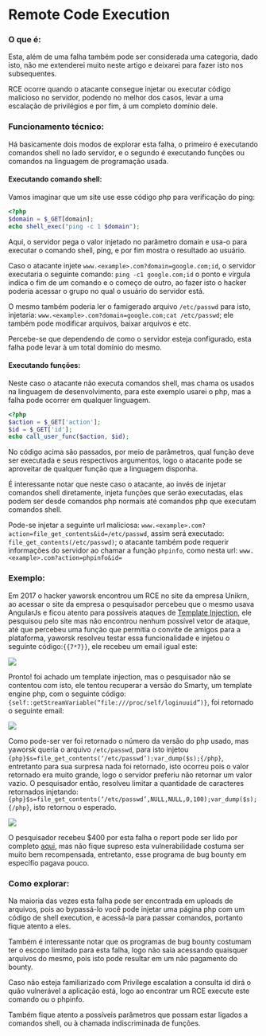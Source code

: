 # Remote Code Execution

### O que é:

Esta, além de uma falha também pode ser considerada uma categoria, dado isto, não me extenderei muito neste artigo e deixarei para fazer isto nos subsequentes.

RCE ocorre quando o atacante consegue injetar ou executar código malicioso no servidor, podendo no melhor dos casos, levar a uma escalação de privilégios e por fim, à um completo domínio dele.

### Funcionamento técnico:
	
Há basicamente dois modos de explorar esta falha, o primeiro é executando comandos shell no lado servidor, e o segundo é executando funções ou comandos na linguagem de programação usada.

#### Executando comando shell:

Vamos imaginar que um site use esse código php para verificação do ping:

```php
<?php
$domain = $_GET[domain];
echo shell_exec("ping -c 1 $domain");
```
Aqui, o servidor pega o valor injetado no parâmetro domain e usa-o para executar o comando shell, ping, e por fim mostra o resultado ao usuário.

Caso o atacante injete ```www.<example>.com?domain=google.com;id```, o servidor executaria o seguinte comando: ```ping -c1 google.com;id``` o ponto e vírgula indica o fim de um comando e o começo de outro, ao fazer isto o hacker poderia acessar o grupo no qual o usuário do servidor está.

O mesmo também poderia ler o famigerado arquivo ```/etc/passwd``` para isto, injetaria: ```www.<example>.com?domain=google.com;cat /etc/passwd```; ele também pode modificar arquivos, baixar arquivos e etc.

Percebe-se que dependendo de como o servidor esteja configurado, esta falha pode levar à um total domínio do mesmo.

#### Executando funções:

Neste caso o atacante não executa comandos shell, mas chama os usados na linguagem de desenvolvimento, para este exemplo usarei o php, mas a falha pode ocorrer em qualquer linguagem.

```php
<?php
$action = $_GET['action'];
$id = $_GET['id'];
echo call_user_func($action, $id);
```

No código acima são passados, por meio de parâmetros, qual função deve ser executada e seus respectivos argumentos, logo o atacante pode se aproveitar de qualquer função que a linguagem disponha.

É interessante notar que neste caso o atacante, ao invés de injetar comandos shell diretamente, injeta funções que serão executadas, elas podem ser desde comandos php normais até comandos php que executam comandos shell.

Pode-se injetar a seguinte url maliciosa: ```www.<example>.com?action=file_get_contents&id=/etc/passwd```, assim será executado: ```file_get_contents(/etc/passwd)```; o atacante também pode requerir informações do servidor ao chamar a função ```phpinfo```, como nesta url: ```www.<example>.com?action=phpinfo&id=```

### Exemplo:

Em 2017 o hacker yaworsk encontrou um RCE no site da empresa Unikrn, ao acessar o site da empresa o pesquisador percebeu que o mesmo usava AngularJs e ficou atento para possíveis ataques de [Template Injection](Template%20Injection.md), ele pesquisou pelo site mas não encontrou nenhum possível vetor de ataque, até que percebeu uma função que permitia o convite de amigos para a plataforma, yaworsk resolveu testar essa funcionalidade e injetou o seguinte código:```{{7*7}}```, ele recebeu um email igual este:

![](https://i.imgur.com/3GqtiUf.png)

Pronto! foi achado um template injection, mas o pesquisador não se contentou com isto, ele tentou recuperar a versão do Smarty, um template engine php, com o seguinte código: ```{self::getStreamVariable(“file:///proc/self/loginuuid”)}```, foi retornado o seguinte email:

![](https://imgur.com/h3WeuGR.png)

Como pode-ser ver foi retornado o número da versão do php usado, mas yaworsk queria o arquivo ```/etc/passwd```, para isto injetou ``` {php}$s=file_get_contents(‘/etc/passwd’);var_dump($s);{/php}```, entretanto para sua surpresa nada foi retornado, isto ocorreu pois o valor retornado era muito grande, logo o servidor preferiu não retornar um valor vazio. O pesquisador então, resolveu limitar a quantidade de caracteres retornados injetando: ```{php}$s=file_get_contents(‘/etc/passwd’,NULL,NULL,0,100);var_dump($s);{/php}```, isto retornou o esperado.

![](https://imgur.com/ciIFMHb.png)

O pesquisador recebeu $400 por esta falha o report pode ser lido por completo [aqui](https://hackerone.com/reports/164224), mas não fique supreso esta vulnerabilidade costuma ser muito bem recompensada, entretanto, esse programa de bug bounty em específio pagava pouco.

### Como explorar:

Na maioria das vezes esta falha pode ser encontrada em uploads de arquivos, pois ao bypassá-lo você pode injetar uma página php com um código de shell execution, e acessá-la para passar comandos, portanto fique atento a eles.

Também é interessante notar que os programas de bug bounty costumam ter o escopo limitado para esta falha, logo não saia acessando quaisquer arquivos do mesmo, pois isto pode resultar em um não pagamento do bounty.

Caso não esteja familiarizado com Privilege escalation a consulta id dirá o quão vulnerável a aplicação está, logo ao encontrar um RCE execute este comando ou o phpinfo.

Também fique atento a possíveis parâmetros que possam estar ligados a comandos shell, ou à chamada indiscriminada de funções.